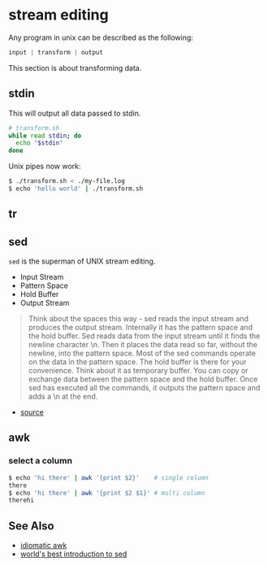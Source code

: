 # stream editing
Any program in unix can be described as the following:
```js
input | transform | output
```
This section is about transforming data.

## stdin
This will output all data passed to stdin.
```sh
# transform.sh
while read stdin; do
  echo "$stdin"
done
```
Unix pipes now work:
```sh
$ ./transform.sh < ./my-file.log
$ echo 'hello world' | ./transform.sh
```

## tr

## sed
`sed` is the superman of UNIX stream editing.
- Input Stream
- Pattern Space
- Hold Buffer
- Output Stream

> Think about the spaces this way - sed reads the input stream and produces the
> output stream. Internally it has the pattern space and the hold buffer. Sed
> reads data from the input stream until it finds the newline character \n.
> Then it places the data read so far, without the newline, into the pattern
> space. Most of the sed commands operate on the data in the pattern space.
> The hold buffer is there for your convenience. Think about it as temporary
> buffer. You can copy or exchange data between the pattern space and the hold
> buffer. Once sed has executed all the commands, it outputs the pattern space
> and adds a \n at the end.
- [source](http://www.catonmat.net/blog/worlds-best-introduction-to-sed/)

## awk
### select a column
```sh
$ echo 'hi there' | awk '{print $2}'    # single column
there
$ echo 'hi there' | awk '{print $2 $1}' # multi column
therehi
```

## See Also
- [idiomatic awk](http://backreference.org/2010/02/10/idiomatic-awk/)
- [world's best introduction to sed](http://www.catonmat.net/blog/worlds-best-introduction-to-sed/)
